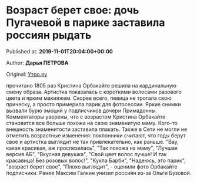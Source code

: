 
# Возраст берет свое: дочь Пугачевой в парике заставила россиян рыдать

Published at: **2019-11-01T20:04:00+00:00**

Author: **Дарья ПЕТРОВА**

Original: [Утро.ру](https://utro.ru/showbiz/2019/11/01/1423070.shtml)

прочитано 1805 раз
Кристина Орбакайте решила на кардинальную смену образа. Артистка показалась с короткими волосами разового цвета и ярким макияжем. Скорее всего, певица не трогала свою прическу, а просто примерила парик для фотосессии.
Яркие снимки вызвали бурю эмоций у подписчиков дочери Примадонны. Комментаторы уверены, что с возрастом Кристина Орбакайте становится все больше похожа на свою знаменитую маму. Кого-то внешность знаменитости заставила плакать.
Также в Сети не могли не отметить возрастные изменения: поклонники считают, что годы берут свое и артистка выглядит не так привлекательно, как раньше.
"Вау, какая красивая, аж прослезилась", "Так похожа на маму", "Лучшая версия АБ", "Вкусная девушка", "Свой цвет волос лучше! И так красавица! Без розовых волос!", "Кукла Барби", "Надеюсь, это парик", "возраст берет свое", "Плохо выглядит", - оценили фото Орбакайте подписчики.
Ранее Максим Галкин унизил россиян из-за Ольги Бузовой.
